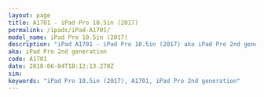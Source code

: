 ```yaml
---
layout: page
title: A1701 - iPad Pro 10.5in (2017)
permalink: /ipads/iPad-A1701/
model_name: iPad Pro 10.5in (2017)
description: "iPad A1701 - iPad Pro 10.5in (2017) aka iPad Pro 2nd generation. 3 Best compatible iPad cases, pens, chargers and keyboards."
aka: iPad Pro 2nd generation
code: A1701
date: 2018-06-04T18:12:13.270Z
sim: 
keywords: "iPad Pro 10.5in (2017), A1701, iPad Pro 2nd generation"
---
```

